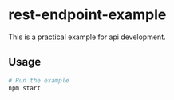 # rest-endpoint-example

This is a practical example for api development.

## Usage

```bash
# Run the example
npm start
```

